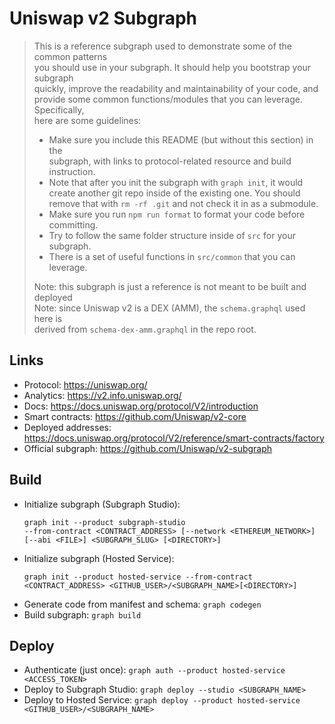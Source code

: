 # Uniswap v2 Subgraph

> This is a reference subgraph used to demonstrate some of the common patterns  
> you should use in your subgraph. It should help you bootstrap your subgraph  
> quickly, improve the readability and maintainability of your code, and  
> provide some common functions/modules that you can leverage. Specifically,  
> here are some guidelines:
>
> - Make sure you include this README (but without this section) in the  
>   subgraph, with links to protocol-related resource and build instruction.
> - Note that after you init the subgraph with `graph init`, it would create
>   another git repo inside of the existing one. You should remove that with
>   `rm -rf .git` and not check it in as a submodule.
> - Make sure you run `npm run format` to format your code before committing.
> - Try to follow the same folder structure inside of `src` for your subgraph.
> - There is a set of useful functions in `src/common` that you can leverage.
>  
> Note: this subgraph is just a reference is not meant to be built and deployed  
> Note: since Uniswap v2 is a DEX (AMM), the `schema.graphql` used here is  
> derived from `schema-dex-amm.graphql` in the repo root.

## Links

- Protocol: https://uniswap.org/
- Analytics: https://v2.info.uniswap.org/
- Docs: https://docs.uniswap.org/protocol/V2/introduction
- Smart contracts: https://github.com/Uniswap/v2-core
- Deployed addresses: https://docs.uniswap.org/protocol/V2/reference/smart-contracts/factory
- Official subgraph: https://github.com/Uniswap/v2-subgraph

## Build

- Initialize subgraph (Subgraph Studio):
  ```
  graph init --product subgraph-studio
  --from-contract <CONTRACT_ADDRESS> [--network <ETHEREUM_NETWORK>] [--abi <FILE>] <SUBGRAPH_SLUG> [<DIRECTORY>]
  ```
- Initialize subgraph (Hosted Service):
  ```
  graph init --product hosted-service --from-contract <CONTRACT_ADDRESS> <GITHUB_USER>/<SUBGRAPH_NAME>[<DIRECTORY>]
  ```
- Generate code from manifest and schema: `graph codegen`
- Build subgraph: `graph build`

## Deploy

- Authenticate (just once): `graph auth --product hosted-service <ACCESS_TOKEN>`
- Deploy to Subgraph Studio: `graph deploy --studio <SUBGRAPH_NAME>`
- Deploy to Hosted Service: `graph deploy --product hosted-service <GITHUB_USER>/<SUBGRAPH_NAME>`
